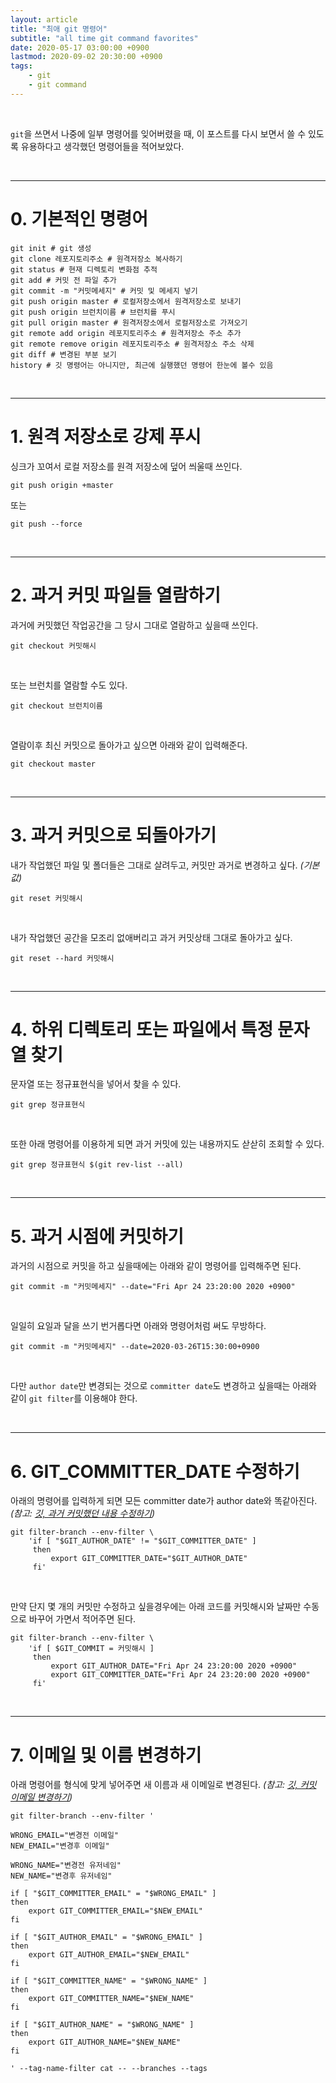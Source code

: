 ```yaml
---
layout: article
title: "최애 git 명령어"
subtitle: "all time git command favorites"
date: 2020-05-17 03:00:00 +0900
lastmod: 2020-09-02 20:30:00 +0900
tags: 
    - git
    - git command
---
```


<br>

`git`을 쓰면서 나중에 일부 명령어를 잊어버렸을 때, 이 포스트를 다시 보면서 쓸 수 있도록 유용하다고 생각했던 명령어들을 적어보았다.

<br>

---

# 0. 기본적인 명령어

```
git init # git 생성
git clone 레포지토리주소 # 원격저장소 복사하기
git status # 현재 디렉토리 변화점 추적
git add # 커밋 전 파일 추가
git commit -m "커밋메세지" # 커밋 및 메세지 넣기
git push origin master # 로컬저장소에서 원격저장소로 보내기
git push origin 브런치이름 # 브런치를 푸시
git pull origin master # 원격저장소에서 로컬저장소로 가져오기
git remote add origin 레포지토리주소 # 원격저장소 주소 추가
git remote remove origin 레포지토리주소 # 원격저장소 주소 삭제
git diff # 변경된 부분 보기
history # 깃 명령어는 아니지만, 최근에 실행했던 명령어 한눈에 볼수 있음
```

<br>

---

# 1. 원격 저장소로 강제 푸시

싱크가 꼬여서 로컬 저장소를 원격 저장소에 덮어 씌울때 쓰인다.

```
git push origin +master
```

또는

```
git push --force
```

<br>

---

# 2. 과거 커밋 파일들 열람하기

과거에 커밋했던 작업공간을 그 당시 그대로 열람하고 싶을때 쓰인다.

```
git checkout 커밋해시
```

<br>

또는 브런치를 열람할 수도 있다.

```
git checkout 브런치이름
```

<br>

열람이후 최신 커밋으로 돌아가고 싶으면 아래와 같이 입력해준다.

```
git checkout master
```

<br>

---

# 3. 과거 커밋으로 되돌아가기

내가 작업했던 파일 및 폴더들은 그대로 살려두고, 커밋만 과거로 변경하고 싶다. *(기본값)*

```
git reset 커밋해시
```

<br>

내가 작업했던 공간을 모조리 없애버리고 과거 커밋상태 그대로 돌아가고 싶다.

```
git reset --hard 커밋해시
```

<br>

---

# 4. 하위 디렉토리 또는 파일에서 특정 문자열 찾기

문자열 또는 정규표현식을 넣어서 찾을 수 있다.

```
git grep 정규표현식
```

<br>

또한 아래 명령어를 이용하게 되면 과거 커밋에 있는 내용까지도 삳삳히 조회할 수 있다.

```
git grep 정규표현식 $(git rev-list --all)
```

<br>

---

# 5. 과거 시점에 커밋하기

과거의 시점으로 커밋을 하고 싶을때에는 아래와 같이 명령어를 입력해주면 된다.

```
git commit -m "커밋메세지" --date="Fri Apr 24 23:20:00 2020 +0900"
```

<br>

일일히 요일과 달을 쓰기 번거롭다면 아래와 명령어처럼 써도 무방하다.

```
git commit -m "커밋메세지" --date=2020-03-26T15:30:00+0900
```

<br>

다만 `author date`만 변경되는 것으로 `committer date`도 변경하고 싶을때는 아래와 같이 `git filter`를 이용해야 한다.

<br>

---

# 6. GIT_COMMITTER_DATE 수정하기

아래의 명령어를 입력하게 되면 모든 committer date가 author date와 똑같아진다. *(참고: [깃, 과거 커밋했던 내용 수정하기](https://syki66.github.io/blog/2020/05/01/git-amend-past-commit.html))*

```
git filter-branch --env-filter \
    'if [ "$GIT_AUTHOR_DATE" != "$GIT_COMMITTER_DATE" ]
     then
         export GIT_COMMITTER_DATE="$GIT_AUTHOR_DATE"
     fi'
```

<br>

만약 단지 몇 개의 커밋만 수정하고 싶을경우에는 아래 코드를 커밋해시와 날짜만 수동으로 바꾸어 가면서 적어주면 된다.

```
git filter-branch --env-filter \
    'if [ $GIT_COMMIT = 커밋해시 ]
     then
         export GIT_AUTHOR_DATE="Fri Apr 24 23:20:00 2020 +0900"
         export GIT_COMMITTER_DATE="Fri Apr 24 23:20:00 2020 +0900"
     fi'
```

<br>

---

# 7. 이메일 및 이름 변경하기

아래 명령어를 형식에 맞게 넣어주면 새 이름과 새 이메일로 변경된다. *(참고: [깃, 커밋 이메일 변경하기](https://syki66.github.io/blog/2020/05/10/git-change-email.html))*

```
git filter-branch --env-filter '

WRONG_EMAIL="변경전 이메일"
NEW_EMAIL="변경후 이메일"

WRONG_NAME="변경전 유저네임"
NEW_NAME="변경후 유저네임"

if [ "$GIT_COMMITTER_EMAIL" = "$WRONG_EMAIL" ]
then
    export GIT_COMMITTER_EMAIL="$NEW_EMAIL"
fi

if [ "$GIT_AUTHOR_EMAIL" = "$WRONG_EMAIL" ]
then
    export GIT_AUTHOR_EMAIL="$NEW_EMAIL"
fi

if [ "$GIT_COMMITTER_NAME" = "$WRONG_NAME" ]
then
    export GIT_COMMITTER_NAME="$NEW_NAME"
fi

if [ "$GIT_AUTHOR_NAME" = "$WRONG_NAME" ]
then
    export GIT_AUTHOR_NAME="$NEW_NAME"
fi

' --tag-name-filter cat -- --branches --tags
```

<br><br><br><br>